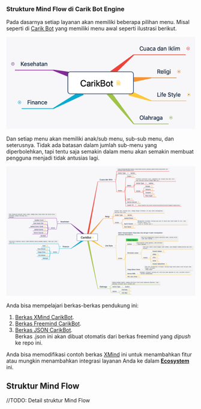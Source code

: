 ### Strukture Mind Flow di Carik Bot Engine


Pada dasarnya setiap layanan akan memiliki beberapa pilihan menu. Misal seperti di [Carik Bot](t.me/carikBot?start=help) yang memiliki menu awal seperti ilustrasi berikut.

![Menu Carik Bot](../data/main/CarikBot/CarikBot-min.png)

Dan setiap menu akan memiliki anak/sub menu, sub-sub menu, dan seterusnya. Tidak ada batasan dalam jumlah sub-menu yang diperbolehkan, tapi tentu saja semakin dalam menu akan semakin membuat pengguna menjadi tidak antusias lagi.

![Menu Carik Bot](../data/main/CarikBot/CarikBot.png)

Anda bisa mempelajari berkas-berkas pendukung ini:

1. [Berkas XMind CarikBot](https://github.com/CarikBot/ecosystem/raw/main/data/CarikBot/CarikBot.xmind).
2. [Berkas Freemind CarikBot](https://github.com/CarikBot/ecosystem/raw/main/data/CarikBot/CarikBot.mm).
3. [Berkas JSON CarikBot](https://github.com/CarikBot/ecosystem/raw/main/data/CarikBot/CarikBot.json).<br>Berkas .json ini akan dibuat otomatis dari berkas freemind yang _dipush_ ke repo ini.

Anda bisa memodifikasi contoh berkas [XMind](https://github.com/CarikBot/ecosystem/raw/main/data/CarikBot/CarikBot.xmind) ini untuk menambahkan fitur atau mungkin menambahkan integrasi layanan Anda ke dalam **[Ecosystem](https://github.com/CarikBot/ecosystem)** ini.


## Struktur Mind Flow

//TODO: Detail struktur Mind Flow

